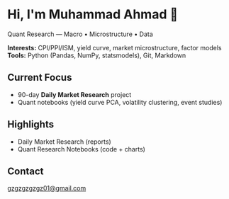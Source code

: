 # Hi, I'm Muhammad Ahmad 👋
Quant Research — Macro • Microstructure • Data

**Interests:** CPI/PPI/ISM, yield curve, market microstructure, factor models  
**Tools:** Python (Pandas, NumPy, statsmodels), Git, Markdown

## Current Focus
- 90-day **Daily Market Research** project
- Quant notebooks (yield curve PCA, volatility clustering, event studies)

## Highlights 
- Daily Market Research (reports)  
- Quant Research Notebooks (code + charts)

## Contact
gzgzgzgzgz01@gmail.com

<!--
**Ahmadmangal/Ahmadmangal** is a ✨ _special_ ✨ repository because its `README.md` (this file) appears on your GitHub profile.

Here are some ideas to get you started:

- 🔭 I’m currently working on ...
- 🌱 I’m currently learning ...
- 👯 I’m looking to collaborate on ...
- 🤔 I’m looking for help with ...
- 💬 Ask me about ...
- 📫 How to reach me: ...
- 😄 Pronouns: ...
- ⚡ Fun fact: ...
-->
